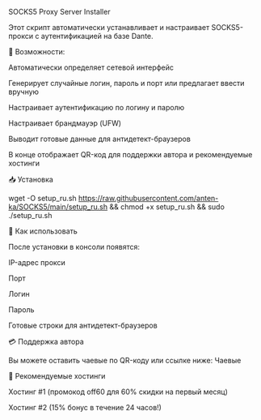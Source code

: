 SOCKS5 Proxy Server Installer

Этот скрипт автоматически устанавливает и настраивает SOCKS5-прокси с аутентификацией на базе Dante.

📌 Возможности:

Автоматически определяет сетевой интерфейс

Генерирует случайные логин, пароль и порт или предлагает ввести вручную

Настраивает аутентификацию по логину и паролю

Настраивает брандмауэр (UFW)

Выводит готовые данные для антидетект-браузеров

В конце отображает QR-код для поддержки автора и рекомендуемые хостинги

📥 Установка

wget -O setup_ru.sh https://raw.githubusercontent.com/anten-ka/SOCKS5/main/setup_ru.sh && chmod +x setup_ru.sh && sudo ./setup_ru.sh

🎯 Как использовать

После установки в консоли появятся:

IP-адрес прокси

Порт

Логин

Пароль

Готовые строки для антидетект-браузеров

💳 Поддержка автора

Вы можете оставить чаевые по QR-коду или ссылке ниже:
Чаевые

🔗 Рекомендуемые хостинги

Хостинг #1 (промокод off60 для 60% скидки на первый месяц)

Хостинг #2 (15% бонус в течение 24 часов!)
